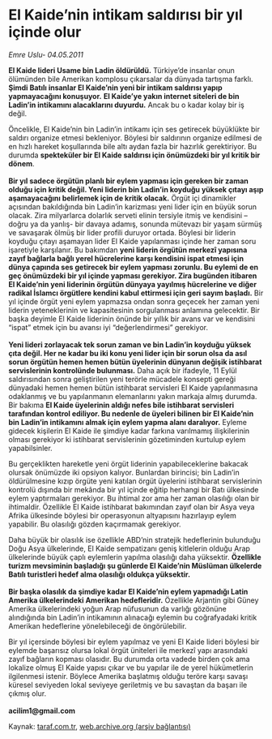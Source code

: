 # El Kaide’nin intikam saldırısı bir yıl içinde olur

*Emre Uslu- 04.05.2011*

<div class="yazi"><p><b>El Kaide lideri Usame bin Ladin öldürüldü.</b> Türkiye’de insanlar onun ölümünden bile Amerikan komplosu çıkarsalar da dünyada tartışma farklı. <b>Şimdi Batılı insanlar El Kaide’nin yeni bir intikam saldırısı yapıp yapmayacağını konuşuyor.</b> <b>El Kaide’ye yakın internet siteleri de bin Ladin’in intikamını alacaklarını duyurdu.</b> Ancak bu o kadar kolay bir iş değil. </p>
<p>Öncelikle, El Kaide’nin bin Ladin’in intikamı için ses getirecek büyüklükte bir saldırı organize etmesi bekleniyor. Böylesi bir saldırının organize edilmesi de en hızlı hareket koşullarında bile altı aydan fazla bir hazırlık gerektiriyor. Bu durumda <b>spekteküler bir El Kaide saldırısı için önümüzdeki bir yıl kritik bir dönem</b>. <br/><br/><b>Bir yıl sadece örgütün planlı bir eylem yapması için gereken bir zaman olduğu için kritik değil. Yeni liderin bin Ladin’in koyduğu yüksek çıtayı aşıp aşamayacağını belirlemek için de kritik olacak.</b> Örgüt içi dinamikler açısından bakıldığında bin Ladin’in karizması yeni lider için en büyük sorun olacak. Zira milyarlarca dolarlık serveti elinin tersiyle itmiş ve kendisini –doğru ya da yanlış- bir davaya adamış, sonunda mütevazı bir yaşam sürmüş ve savaşarak ölmüş bir lider profili duruyor ortada. Böylesi bir liderin koyduğu çıtayı aşamayan lider El Kaide yapılanması içinde her zaman soru işaretiyle karşılanır. Bu bakımdan <b>yeni liderin örgütün merkezî yapısına zayıf bağlarla bağlı yerel hücrelerine karşı kendisini ispat etmesi için dünya çapında ses getirecek bir eylem yapması zorunlu. Bu eylemi de en geç önümüzdeki bir yıl içinde yapması gerekiyor. Zira bugünden itibaren El Kaide’nin yeni liderinin örgütün dünyaya yayılmış hücrelerine ve diğer radikal İslamcı örgütlere kendini kabul ettirmesi için geri sayım başladı.</b> Bir yıl içinde örgüt yeni eylem yapmazsa ondan sonra geçecek her zaman yeni liderin yeteneklerinin ve kapasitesinin sorgulanması anlamına gelecektir. Bir başka deyimle El Kaide liderinin önünde bir yıllık bir avans var ve kendisini “ispat” etmek için bu avansı iyi “değerlendirmesi” gerekiyor. <br/><br/><b>Yeni lideri zorlayacak tek sorun zaman ve bin Ladin’in koyduğu yüksek çıta değil. Her ne kadar bu iki konu yeni lider için bir sorun olsa da asıl sorun örgütün hemen hemen bütün üyelerinin dünyanın değişik istihbarat servislerinin kontrolünde bulunması.</b> Daha açık bir ifadeyle, 11 Eylül saldırısından sonra geliştirilen yeni terörle mücadele konsepti gereği dünyadaki hemen hemen bütün istihbarat servisleri El Kaide yapılanmasına odaklanmış ve bu yapılanmanın elemanlarını yakın markaja almış durumda. Bir bakıma <b>El Kaide üyelerinin aldığı nefes bile istihbarat servisleri tarafından kontrol ediliyor. Bu nedenle de üyeleri bilinen bir El Kaide’nin bin Ladin’in intikamını almak için eylem yapma alanı daralıyor.</b> Eyleme gidecek kişilerin El Kaide ile şimdiye kadar farkına varılmamış ilişkilerinin olması gerekiyor ki istihbarat servislerinin gözetiminden kurtulup eylem yapabilsinler. </p>
<p>Bu gerçeklikten hareketle yeni örgüt liderinin yapabileceklerine bakacak olursak önümüzde iki opsiyon kalıyor. Bunlardan birincisi; bin Ladin’in öldürülmesine kızıp örgüte yeni katılan örgüt üyelerini istihbarat servislerinin kontrolü dışında bir mekânda bir yıl içinde eğitip herhangi bir Batı ülkesinde eylem yaptırmaları gerekiyor. Bu ihtimal zor ama her zaman olasılığı olan bir ihtimaldir. Özellikle El Kaide istihbarat bakımından zayıf olan bir Asya veya Afrika ülkesinde böylesi bir operasyonun altyapısını hazırlayıp eylem yapabilir. Bu olasılığı gözden kaçırmamak gerekiyor. </p>
<p>Daha büyük bir olasılık ise özellikle ABD’nin stratejik hedeflerinin bulunduğu Doğu Asya ülkelerinde, El Kaide sempatizanı geniş kitlelerin olduğu Arap ülkelerinde büyük çaplı eylemlerin yapılma olasılığı daha yüksektir. <b>Özellikle turizm mevsiminin başladığı şu günlerde El Kaide’nin Müslüman ülkelerde Batılı turistleri hedef alma olasılığı oldukça yüksektir. <br/><br/></b><b>Bir başka olasılık da şimdiye kadar El Kaide’nin eylem yapmadığı Latin Amerika ülkelerindeki Amerikan hedefleridir.</b> Özellikle Arjantin gibi Güney Amerika ülkelerindeki yoğun Arap nüfusunun da varlığı gözönüne alındığında bin Ladin’in intikamının alınacağı eylemin bu coğrafyadaki kritik Amerikan hedeflerine yönelebileceği de öngörülebilir. </p>
<p>Bir yıl içersinde böylesi bir eylem yapılmaz ve yeni El Kaide lideri böylesi bir eylemde başarısız olursa lokal örgüt üniteleri ile merkezî yapı arasındaki zayıf bağların kopması olasıdır. Bu durumda orta vadede birden çok ama lokalize olmuş El Kaide yapısı çıkar ve bu yapılar ile de yerel hükümetlerin ilgilenmesi istenir. Böylece Amerika başlatmış olduğu teröre karşı savaşı küresel seviyeden lokal seviyeye geriletmiş ve bu savaştan da başarı ile çıkmış olur. <br/><br/><strong>acilim1@gmail.com</strong></p>
</div>

Kaynak: [taraf.com.tr](http://www.taraf.com.tr/emre-uslu/makale-el-kaide-nin-intikam-saldirisi-bir-yil-icinde-olur.htm), [web.archive.org (arşiv bağlantısı)](http://web.archive.org/web/20131025222150/http://www.taraf.com.tr/emre-uslu/makale-el-kaide-nin-intikam-saldirisi-bir-yil-icinde-olur.htm)
